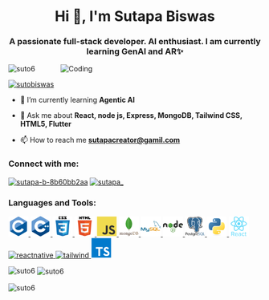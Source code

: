 
<h1 align="center">Hi 👋, I'm Sutapa Biswas</h1>
<h3 align="center">A passionate full-stack developer. AI enthusiast. I am currently learning GenAI and AR✨</h3>
<img align="right" alt="Coding" width="400" src="https://i.pinimg.com/originals/4a/65/ab/4a65abeead3a8d113bccfee5d5d239f4.gif">

<p align="left"> <img src="https://komarev.com/ghpvc/?username=suto6&label=Profile%20views&color=0e75b6&style=flat" alt="suto6" /> </p>

<p align="left"> <a href="https://twitter.com/sutobiswas" target="blank"><img src="https://img.shields.io/twitter/follow/sutobiswas?logo=twitter&style=for-the-badge" alt="sutobiswas" /></a> </p>

- 🌱 I’m currently learning **Agentic AI**

- 💬 Ask me about **React, node js, Express, MongoDB, Tailwind CSS, HTML5, Flutter**

- 📫 How to reach me **sutapacreator@gamil.com**

<h3 align="left">Connect with me:</h3>
<p align="left">
<a href="https://linkedin.com/in/sutapa-b-8b60bb2aa" target="blank"><img align="center" src="https://raw.githubusercontent.com/rahuldkjain/github-profile-readme-generator/master/src/images/icons/Social/linked-in-alt.svg" alt="sutapa-b-8b60bb2aa" height="30" width="40" /></a>
<a href="https://discord.gg/sutapa_" target="blank"><img align="center" src="https://raw.githubusercontent.com/rahuldkjain/github-profile-readme-generator/master/src/images/icons/Social/discord.svg" alt="sutapa_" height="30" width="40" /></a>
</p>

<h3 align="left">Languages and Tools:</h3>
<p align="left"> <a href="https://www.cprogramming.com/" target="_blank" rel="noreferrer"> <img src="https://raw.githubusercontent.com/devicons/devicon/master/icons/c/c-original.svg" alt="c" width="40" height="40"/> </a> <a href="https://www.w3schools.com/cpp/" target="_blank" rel="noreferrer"> <img src="https://raw.githubusercontent.com/devicons/devicon/master/icons/cplusplus/cplusplus-original.svg" alt="cplusplus" width="40" height="40"/> </a> <a href="https://www.w3schools.com/css/" target="_blank" rel="noreferrer"> <img src="https://raw.githubusercontent.com/devicons/devicon/master/icons/css3/css3-original-wordmark.svg" alt="css3" width="40" height="40"/> </a> <a href="https://www.w3.org/html/" target="_blank" rel="noreferrer"> <img src="https://raw.githubusercontent.com/devicons/devicon/master/icons/html5/html5-original-wordmark.svg" alt="html5" width="40" height="40"/> </a> <a href="https://developer.mozilla.org/en-US/docs/Web/JavaScript" target="_blank" rel="noreferrer"> <img src="https://raw.githubusercontent.com/devicons/devicon/master/icons/javascript/javascript-original.svg" alt="javascript" width="40" height="40"/> </a> <a href="https://www.mongodb.com/" target="_blank" rel="noreferrer"> <img src="https://raw.githubusercontent.com/devicons/devicon/master/icons/mongodb/mongodb-original-wordmark.svg" alt="mongodb" width="40" height="40"/> </a> <a href="https://www.mysql.com/" target="_blank" rel="noreferrer"> <img src="https://raw.githubusercontent.com/devicons/devicon/master/icons/mysql/mysql-original-wordmark.svg" alt="mysql" width="40" height="40"/> </a> <a href="https://nodejs.org" target="_blank" rel="noreferrer"> <img src="https://raw.githubusercontent.com/devicons/devicon/master/icons/nodejs/nodejs-original-wordmark.svg" alt="nodejs" width="40" height="40"/> </a> <a href="https://www.postgresql.org" target="_blank" rel="noreferrer"> <img src="https://raw.githubusercontent.com/devicons/devicon/master/icons/postgresql/postgresql-original-wordmark.svg" alt="postgresql" width="40" height="40"/> </a> <a href="https://www.python.org" target="_blank" rel="noreferrer"> <img src="https://raw.githubusercontent.com/devicons/devicon/master/icons/python/python-original.svg" alt="python" width="40" height="40"/> </a> <a href="https://reactjs.org/" target="_blank" rel="noreferrer"> <img src="https://raw.githubusercontent.com/devicons/devicon/master/icons/react/react-original-wordmark.svg" alt="react" width="40" height="40"/> </a> <a href="https://reactnative.dev/" target="_blank" rel="noreferrer"> <img src="https://reactnative.dev/img/header_logo.svg" alt="reactnative" width="40" height="40"/> </a> <a href="https://tailwindcss.com/" target="_blank" rel="noreferrer"> <img src="https://www.vectorlogo.zone/logos/tailwindcss/tailwindcss-icon.svg" alt="tailwind" width="40" height="40"/> </a> <a href="https://www.typescriptlang.org/" target="_blank" rel="noreferrer"> <img src="https://raw.githubusercontent.com/devicons/devicon/master/icons/typescript/typescript-original.svg" alt="typescript" width="40" height="40"/> </a> </p>

<p><img align="left" src="https://github-readme-stats.vercel.app/api/top-langs?username=suto6&show_icons=true&locale=en&layout=compact" alt="suto6" /></p>

<p>&nbsp;<img align="center" src="https://github-readme-stats.vercel.app/api?username=suto6&show_icons=true&locale=en" alt="suto6" /></p>

<p><img align="center" src="https://github-readme-streak-stats.herokuapp.com/?user=suto6&" alt="suto6" /></p>
